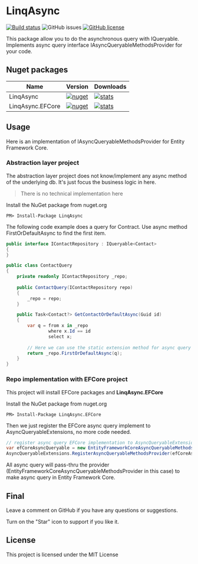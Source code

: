 ﻿# LinqAsync
[![Build status](https://ci.appveyor.com/api/projects/status/48cln9982ydgkj99?svg=true)](https://ci.appveyor.com/project/nepton/linq-async)
![GitHub issues](https://img.shields.io/github/issues/nepton/linq-async.svg)
[![GitHub license](https://img.shields.io/badge/license-MIT-blue.svg)](https://github.com/nepton/linq-async/blob/master/LICENSE)

This package allow you to do the asynchronous query with IQueryable.
Implements async query interface IAsyncQueryableMethodsProvider for your code.

## Nuget packages
| Name             | Version                                                                                                           | Downloads                                                                                                          |
|------------------|-------------------------------------------------------------------------------------------------------------------|--------------------------------------------------------------------------------------------------------------------|
| LinqAsync        | [![nuget](https://img.shields.io/nuget/v/LinqAsync.svg)](https://www.nuget.org/packages/LinqAsync/)               | [![stats](https://img.shields.io/nuget/dt/LinqAsync.svg)](https://www.nuget.org/packages/LinqAsync/)               |
| LinqAsync.EFCore | [![nuget](https://img.shields.io/nuget/v/LinqAsync.EFCore.svg)](https://www.nuget.org/packages/LinqAsync.EFCore/) | [![stats](https://img.shields.io/nuget/dt/LinqAsync.EFCore.svg)](https://www.nuget.org/packages/LinqAsync.EFCore/) |

## Usage
Here is an implementation of IAsyncQueryableMethodsProvider for Entity Framework Core.

### Abstraction layer project

The abstraction layer project does not know/implement any async method of the underlying db. It's just focus the business logic in here.
> There is no technical implementation here 

Install the NuGet package from nuget.org

```
PM> Install-Package LinqAsync
```

The following code example does a query for Contract. Use async method FirstOrDefaultAsync to find the first item. 

```csharp
public interface IContactRepository : IQueryable<Contact>
{
}

public class ContactQuery
{
    private readonly IContactRepository _repo;
    
    public ContactQuery(IContactRepository repo)
    {
        _repo = repo;
    } 

    public Task<Contact?> GetContactOrDefaultAsync(Guid id)
    {
        var q = from x in _repo
                where x.Id == id
                select x;
               
        // Here we can use the static extension method for async query without EFCore dependences. 
        return _repo.FirstOrDefaultAsync(q);
    }
}
```

### Repo implementation with EFCore project

This project will install EFCore packages and **LinqAsync.EFCore**

Install the NuGet package from nuget.org

```
PM> Install-Package LinqAsync.EFCore
```

Then we just register the EFCore async query implement to AsyncQueryableExtensions, no more code needed.

```csharp
// register async query EFCore implementation to AsyncQueryableExtensions at startup
var efCoreAsyncQueryable = new EntityFrameworkCoreAsyncQueryableMethodsProvider();
AsyncQueryableExtensions.RegisterAsyncQueryableMethodsProvider(efCoreAsyncQueryable); 
```
All async query will pass-thru the provider (EntityFrameworkCoreAsyncQueryableMethodsProvider in this case) to make async query in Entity Framework Core.

## Final
Leave a comment on GitHub if you have any questions or suggestions.

Turn on the "Star" icon to support if you like it.

## License
This project is licensed under the MIT License
